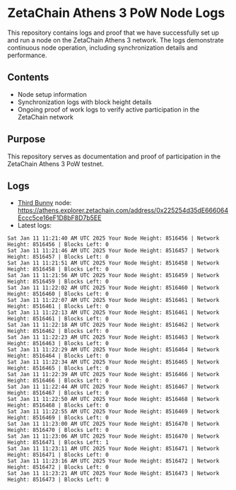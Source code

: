 # ZetaChain Athens 3 PoW Node Logs
This repository contains logs and proof that we have successfully set up and run a node on the ZetaChain Athens 3 network. The logs demonstrate continuous node operation, including synchronization details and performance.

## Contents
- Node setup information
- Synchronization logs with block height details
- Ongoing proof of work logs to verify active participation in the ZetaChain network

## Purpose
This repository serves as documentation and proof of participation in the ZetaChain Athens 3 PoW testnet.

## Logs

- [Third Bunny](https://thirdbunny.xyz/) node: https://athens.explorer.zetachain.com/address/0x225254d35dE666064Eccc5ce16eF1D8bF8D7b5EE
- Latest logs:
```
Sat Jan 11 11:21:40 AM UTC 2025 Your Node Height: 8516456 | Network Height: 8516456 | Blocks Left: 0
Sat Jan 11 11:21:46 AM UTC 2025 Your Node Height: 8516457 | Network Height: 8516457 | Blocks Left: 0
Sat Jan 11 11:21:51 AM UTC 2025 Your Node Height: 8516458 | Network Height: 8516458 | Blocks Left: 0
Sat Jan 11 11:21:56 AM UTC 2025 Your Node Height: 8516459 | Network Height: 8516459 | Blocks Left: 0
Sat Jan 11 11:22:02 AM UTC 2025 Your Node Height: 8516460 | Network Height: 8516460 | Blocks Left: 0
Sat Jan 11 11:22:07 AM UTC 2025 Your Node Height: 8516461 | Network Height: 8516461 | Blocks Left: 0
Sat Jan 11 11:22:13 AM UTC 2025 Your Node Height: 8516461 | Network Height: 8516461 | Blocks Left: 0
Sat Jan 11 11:22:18 AM UTC 2025 Your Node Height: 8516462 | Network Height: 8516462 | Blocks Left: 0
Sat Jan 11 11:22:23 AM UTC 2025 Your Node Height: 8516463 | Network Height: 8516463 | Blocks Left: 0
Sat Jan 11 11:22:29 AM UTC 2025 Your Node Height: 8516464 | Network Height: 8516464 | Blocks Left: 0
Sat Jan 11 11:22:34 AM UTC 2025 Your Node Height: 8516465 | Network Height: 8516465 | Blocks Left: 0
Sat Jan 11 11:22:39 AM UTC 2025 Your Node Height: 8516466 | Network Height: 8516466 | Blocks Left: 0
Sat Jan 11 11:22:44 AM UTC 2025 Your Node Height: 8516467 | Network Height: 8516467 | Blocks Left: 0
Sat Jan 11 11:22:50 AM UTC 2025 Your Node Height: 8516468 | Network Height: 8516468 | Blocks Left: 0
Sat Jan 11 11:22:55 AM UTC 2025 Your Node Height: 8516469 | Network Height: 8516469 | Blocks Left: 0
Sat Jan 11 11:23:00 AM UTC 2025 Your Node Height: 8516470 | Network Height: 8516470 | Blocks Left: 0
Sat Jan 11 11:23:06 AM UTC 2025 Your Node Height: 8516470 | Network Height: 8516471 | Blocks Left: 1
Sat Jan 11 11:23:11 AM UTC 2025 Your Node Height: 8516471 | Network Height: 8516471 | Blocks Left: 0
Sat Jan 11 11:23:16 AM UTC 2025 Your Node Height: 8516472 | Network Height: 8516472 | Blocks Left: 0
Sat Jan 11 11:23:21 AM UTC 2025 Your Node Height: 8516473 | Network Height: 8516473 | Blocks Left: 0
```
